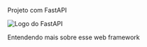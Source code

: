Projeto com FastAPI

![Logo do FastAPI](https://fastapi.tiangolo.com/img/logo-margin/logo-teal.png)


Entendendo mais sobre esse web framework
